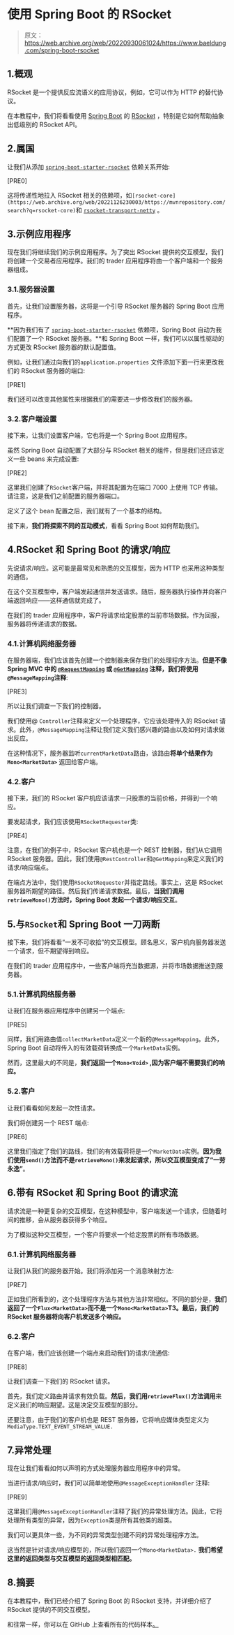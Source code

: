 # 使用 Spring Boot 的 RSocket

> 原文：<https://web.archive.org/web/20220930061024/https://www.baeldung.com/spring-boot-rsocket>

## 1.概观

RSocket 是一个提供反应流语义的应用协议，例如，它可以作为 HTTP 的替代协议。

在本教程中，我们将看看使用 [Spring Boot](/web/20221126230003/https://www.baeldung.com/spring-boot-start) 的 [RSocket](/web/20221126230003/https://www.baeldung.com/rsocket) ，特别是它如何帮助抽象出低级别的 RSocket API。

## 2.属国

让我们从添加 [`spring-boot-starter-rsocket`](https://web.archive.org/web/20221126230003/https://mvnrepository.com/search?q=spring-boot-starter-rsocket) 依赖关系开始:

[PRE0]

这将传递性地拉入 RSocket 相关的依赖项，如`[rsocket-core](https://web.archive.org/web/20221126230003/https://mvnrepository.com/search?q=rsocket-core)`和 [`rsocket-transport-netty`](https://web.archive.org/web/20221126230003/https://mvnrepository.com/search?q=rsocket-transport-netty) 。

## 3.示例应用程序

现在我们将继续我们的示例应用程序。为了突出 RSocket 提供的交互模型，我们将创建一个交易者应用程序。我们的 trader 应用程序将由一个客户端和一个服务器组成。

### 3.1.服务器设置

首先，让我们设置服务器，这将是一个引导 RSocket 服务器的 Spring Boot 应用程序。

**因为我们有了 [`spring-boot-starter-rsocket`](https://web.archive.org/web/20221126230003/https://mvnrepository.com/artifact/org.springframework.boot/spring-boot-starter-rsocket/2.2.0.M2) 依赖项，Spring Boot 自动为我们配置了一个 RSocket 服务器。**和 Spring Boot 一样，我们可以以属性驱动的方式更改 RSocket 服务器的默认配置值。

例如，让我们通过向我们的`application.properties` 文件添加下面一行来更改我们的 RSocket 服务器的端口:

[PRE1]

我们还可以改变其他属性来根据我们的需要进一步修改我们的服务器。

### 3.2.客户端设置

接下来，让我们设置客户端，它也将是一个 Spring Boot 应用程序。

虽然 Spring Boot 自动配置了大部分与 RSocket 相关的组件，但是我们还应该定义一些 beans 来完成设置:

[PRE2]

这里我们创建了`RSocket`客户端，并将其配置为在端口 7000 上使用 TCP 传输。请注意，这是我们之前配置的服务器端口。

定义了这个 bean 配置之后，我们就有了一个基本的结构。

接下来，**我们将探索不同的互动模式**，看看 Spring Boot 如何帮助我们。

## 4.RSocket 和 Spring Boot 的请求/响应

先说请求/响应。这可能是最常见和熟悉的交互模型，因为 HTTP 也采用这种类型的通信。

在这个交互模型中，客户端发起通信并发送请求。随后，服务器执行操作并向客户端返回响应——这样通信就完成了。

在我们的 trader 应用程序中，客户将请求给定股票的当前市场数据。作为回报，服务器将传递请求的数据。

### 4.1.计算机网络服务器

在服务器端，我们应该首先创建一个控制器来保存我们的处理程序方法。**但是不像 Spring MVC 中的 [`@RequestMapping`](/web/20221126230003/https://www.baeldung.com/spring-requestmapping) 或 [`@GetMapping`](/web/20221126230003/https://www.baeldung.com/spring-new-requestmapping-shortcuts) 注释，我们将使用`@MessageMapping`注释**:

[PRE3]

所以让我们调查一下我们的控制器。

我们使用@ `Controller`注释来定义一个处理程序，它应该处理传入的 RSocket 请求。此外，`@MessageMapping`注释让我们定义我们感兴趣的路由以及如何对请求做出反应。

在这种情况下，服务器监听`currentMarketData`路由，该路由**将单个结果作为** **`Mono<MarketData>`** 返回给客户端。

### 4.2.客户

接下来，我们的 RSocket 客户机应该请求一只股票的当前价格，并得到一个响应。

要发起请求，我们应该使用`RSocketRequester`类:

[PRE4]

注意，在我们的例子中，RSocket 客户机也是一个 REST 控制器，我们从它调用 RSocket 服务器。因此，我们使用`@RestController`和`@GetMapping`来定义我们的请求/响应端点。

在端点方法中，我们使用`RSocketRequester`并指定路线。事实上，这是 RSocket 服务器所期望的路径。然后我们传递请求数据。最后，**当我们调用`retrieveMono()`方法时，Spring Boot 发起一个请求/响应交互**。

## 5.与`RSocket`和 Spring Boot 一刀两断

接下来，我们将看看“一发不可收拾”的交互模型。顾名思义，客户机向服务器发送一个请求，但不期望得到响应。

在我们的 trader 应用程序中，一些客户端将充当数据源，并将市场数据推送到服务器。

### 5.1.计算机网络服务器

让我们在服务器应用程序中创建另一个端点:

[PRE5]

同样，我们用路由值`collectMarketData`定义一个新的`@MessageMapping`。此外，Spring Boot 自动将传入的有效载荷转换成一个`MarketData`实例。

然而，这里最大的不同是，**我们返回一个`Mono<Void>` ,因为客户端不需要我们的响应。**

### 5.2.客户

让我们看看如何发起一次性请求。

我们将创建另一个 REST 端点:

[PRE6]

这里我们指定了我们的路线，我们的有效载荷将是一个`MarketData`实例。**因为我们使用`send()`方法而不是`retrieveMono()`来发起请求，所以交互模型变成了“一劳永逸”**。

## 6.带有 RSocket 和 Spring Boot 的请求流

请求流是一种更复杂的交互模型，在这种模型中，客户端发送一个请求，但随着时间的推移，会从服务器获得多个响应。

为了模拟这种交互模型，一个客户将要求一个给定股票的所有市场数据。

### 6.1.计算机网络服务器

让我们从我们的服务器开始。我们将添加另一个消息映射方法:

[PRE7]

正如我们所看到的，这个处理程序方法与其他方法非常相似。不同的部分是，**我们返回了一个`Flux<MarketData>`而不是一个`Mono<MarketData>`T3。最后，我们的 RSocket 服务器将向客户机发送多个响应。**

### 6.2.客户

在客户端，我们应该创建一个端点来启动我们的请求/流通信:

[PRE8]

让我们调查一下我们的 RSocket 请求。

首先，我们定义路由并请求有效负载。**然后，我们用`retrieveFlux()`方法调用**来定义我们的响应期望。这是决定交互模型的部分。

还要注意，由于我们的客户机也是 REST 服务器，它将响应媒体类型定义为`MediaType.TEXT_EVENT_STREAM_VALUE.`

## 7.异常处理

现在让我们看看如何以声明的方式处理服务器应用程序中的异常。

当进行请求/响应时，我们可以简单地使用`@MessageExceptionHandler` 注释:

[PRE9]

这里我们用`@MessageExceptionHandler`注释了我们的异常处理方法。因此，它将处理所有类型的异常，因为`Exception`类是所有其他类的超类。

我们可以更具体一些，为不同的异常类型创建不同的异常处理程序方法。

这当然是针对请求/响应模型的，所以我们返回一个`Mono<MarketData>.` **我们希望这里的返回类型与交互模型的返回类型相匹配。**

## 8.摘要

在本教程中，我们已经介绍了 Spring Boot 的 RSocket 支持，并详细介绍了 RSocket 提供的不同交互模型。

和往常一样，你可以在 GitHub 上查看所有的代码样本[。](https://web.archive.org/web/20221126230003/https://github.com/eugenp/tutorials/tree/master/spring-5-webflux)
